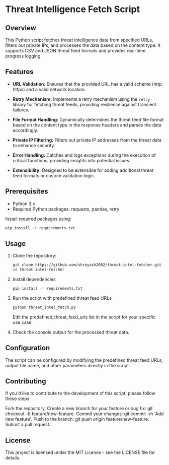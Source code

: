 # Threat Intelligence Fetch Script

## Overview

This Python script fetches threat intelligence data from specified URLs, filters out private IPs, and processes the data based on the content type. It supports CSV and JSON threat feed formats and provides real-time progress logging.

## Features

- **URL Validation:** Ensures that the provided URL has a valid scheme (http, https) and a valid network location.

- **Retry Mechanism:** Implements a retry mechanism using the `retry` library for fetching threat feeds, providing resilience against transient failures.

- **File Format Handling:** Dynamically determines the threat feed file format based on the content type in the response headers and parses the data accordingly.

- **Private IP Filtering:** Filters out private IP addresses from the threat data to enhance security.

- **Error Handling:** Catches and logs exceptions during the execution of critical functions, providing insights into potential issues.

- **Extensibility:** Designed to be extensible for adding additional threat feed formats or custom validation logic.


## Prerequisites

- Python 3.x
- Required Python packages: requests, pandas, retry

Install required packages using:

   ```bash
   pip install -r requirements.txt 
   ```

## Usage

1. Clone the repository:

   ```bash
   git clone https://github.com/shreyash2002/threat-intel-fetcher.git
   cd threat-intel-fetcher
   ```
2. Install dependencies

   ```bash 
   pip install -r requirements.txt
   ```
3. Run the script with predefined threat feed URLs

   ```bash 
   python threat_intel_fetch.py 
   ```
   Edit the predefined_threat_feed_urls list in the script for your specific use case.

4. Check the console output for the processed threat data. 

## Configuration 

The script can be configured by modifying the predefined threat feed URLs, output file name, and other parameters directly in the script.

## Contributing
If you'd like to contribute to the development of this script, please follow these steps:

Fork the repository.
Create a new branch for your feature or bug fix: git checkout -b feature/new-feature.
Commit your changes: git commit -m 'Add new feature'.
Push to the branch: git push origin feature/new-feature.
Submit a pull request.

## License
This project is licensed under the MIT License - see the LICENSE file for details.
